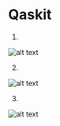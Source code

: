 # Qaskit


1)



![alt text](https://github.com/sabneet95/Qaskit/blob/master/Branches%20of%20Physics.png)




2)



![alt text](https://github.com/sabneet95/Qaskit/blob/master/Global%20Settings.png)




3)



![alt text](https://github.com/sabneet95/Qaskit/blob/master/Classical%20Mechanics.png)
